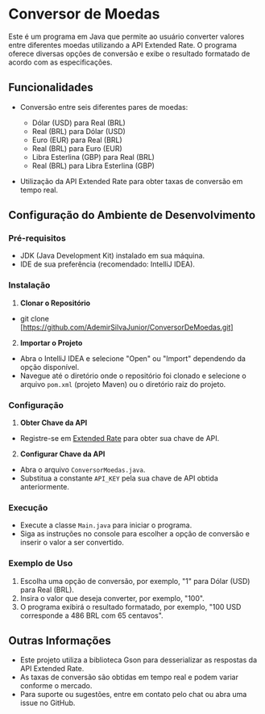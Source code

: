 # Conversor de Moedas

Este é um programa em Java que permite ao usuário converter valores entre diferentes moedas utilizando a API Extended Rate. O programa oferece diversas opções de conversão e exibe o resultado formatado de acordo com as especificações.

## Funcionalidades

- Conversão entre seis diferentes pares de moedas:
  - Dólar (USD) para Real (BRL)
  - Real (BRL) para Dólar (USD)
  - Euro (EUR) para Real (BRL)
  - Real (BRL) para Euro (EUR)
  - Libra Esterlina (GBP) para Real (BRL)
  - Real (BRL) para Libra Esterlina (GBP)
  
- Utilização da API Extended Rate para obter taxas de conversão em tempo real.

## Configuração do Ambiente de Desenvolvimento

### Pré-requisitos

- JDK (Java Development Kit) instalado em sua máquina.
- IDE de sua preferência (recomendado: IntelliJ IDEA).

### Instalação

1. **Clonar o Repositório**

- git clone [https://github.com/AdemirSilvaJunior/ConversorDeMoedas.git]


2. **Importar o Projeto**

- Abra o IntelliJ IDEA e selecione "Open" ou "Import" dependendo da opção disponível.
- Navegue até o diretório onde o repositório foi clonado e selecione o arquivo `pom.xml` (projeto Maven) ou o diretório raiz do projeto.

### Configuração

1. **Obter Chave da API**

- Registre-se em [Extended Rate](https://v6.exchangerate-api.com) para obter sua chave de API.

2. **Configurar Chave da API**

- Abra o arquivo `ConversorMoedas.java`.
- Substitua a constante `API_KEY` pela sua chave de API obtida anteriormente.

### Execução

- Execute a classe `Main.java` para iniciar o programa.
- Siga as instruções no console para escolher a opção de conversão e inserir o valor a ser convertido.

### Exemplo de Uso

1. Escolha uma opção de conversão, por exemplo, "1" para Dólar (USD) para Real (BRL).
2. Insira o valor que deseja converter, por exemplo, "100".
3. O programa exibirá o resultado formatado, por exemplo, "100 USD corresponde a 486 BRL com 65 centavos".

## Outras Informações

- Este projeto utiliza a biblioteca Gson para desserializar as respostas da API Extended Rate.
- As taxas de conversão são obtidas em tempo real e podem variar conforme o mercado.
- Para suporte ou sugestões, entre em contato pelo chat ou abra uma issue no GitHub.
